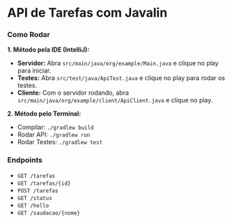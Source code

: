 # API de Tarefas com Javalin

### Como Rodar

**1. Método pela IDE (IntelliJ):**
* **Servidor:** Abra `src/main/java/org/example/Main.java` e clique no play para iniciar.
* **Testes:** Abra `src/test/java/ApiTest.java` e clique no play para rodar os testes.
* **Cliente:** Com o servidor rodando, abra `src/main/java/org/example/client/ApiClient.java` e clique no play.

**2. Método pelo Terminal:**
* Compilar: `./gradlew build`
* Rodar API: `./gradlew run`
* Rodar Testes: `./gradlew test`

### Endpoints
* `GET /tarefas`
* `GET /tarefas/{id}`
* `POST /tarefas`
* `GET /status`
* `GET /hello`
* `GET /saudacao/{nome}`